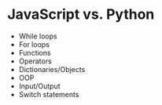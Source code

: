 # JavaScript vs. Python

<!-- - Variables
- Data Types
- Comments
- If-statements -->

- While loops
- For loops
- Functions
- Operators
- Dictionaries/Objects
- OOP
- Input/Output
- Switch statements
